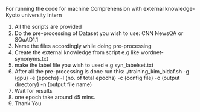 
For running the code for machine Comprehension with external knowledge- Kyoto university Intern

1. All the scripts are provided 
2. Do the pre-processing of Dataset you wish to use: 
   CNN NewsQA or SQuAD1.1
3. Name the files accordingly while doing pre-processing
4. Create the external knowledge from script
   e.g like wordnet-synonyms.txt
5. make the label file you wish to used
   e.g syn_labelset.txt
6. After all the pre-processing is done run this:
   ./training_kim_bidaf.sh -g (gpu) -e (epochs) -l (no. of total epochs) -c (config file) -o (output directory) -n (output file name)
7. Wait for results
8. one epoch take around 45 mins.
9. Thank You
